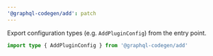 ```yaml
---
'@graphql-codegen/add': patch
---
```


Export configuration types (e.g. `AddPluginConfig`) from the entry point.

```ts
import type { AddPluginConfig } from '@graphql-codegen/add'
```
